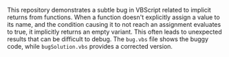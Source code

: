 This repository demonstrates a subtle bug in VBScript related to implicit returns from functions.  When a function doesn't explicitly assign a value to its name, and the condition causing it to not reach an assignment evaluates to true, it implicitly returns an empty variant. This often leads to unexpected results that can be difficult to debug.  The `bug.vbs` file shows the buggy code, while `bugSolution.vbs` provides a corrected version.